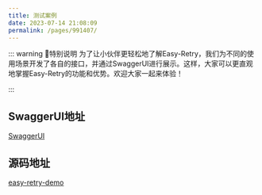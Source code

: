 ```yaml
---
title: 测试案例
date: 2023-07-14 21:08:09
permalink: /pages/991407/
---
```


::: warning 🌈特别说明
为了让小伙伴更轻松地了解Easy-Retry，我们为不同的使用场景开发了各自的接口，并通过SwaggerUI进行展示。这样，大家可以更直观地掌握Easy-Retry的功能和优势。欢迎大家一起来体验！

:::

## SwaggerUI地址
[SwaggerUI](http://preview.easyretry.com:8018/swagger-ui/#/)
## 源码地址
[easy-retry-demo](https://gitee.com/byteblogs168/easy-retry-demo)

